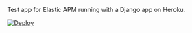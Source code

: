 Test app for Elastic APM running with a Django app on Heroku.

[![Deploy](https://www.herokucdn.com/deploy/button.svg)](https://heroku.com/deploy)
